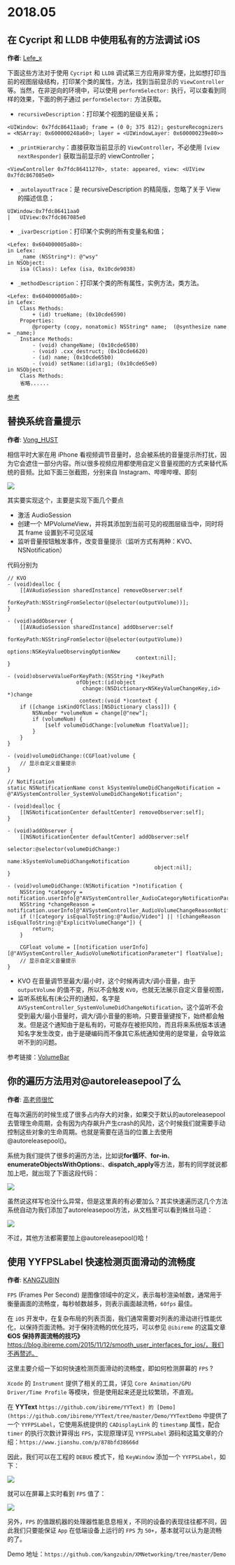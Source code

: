 # 2018.05

在 Cycript 和 LLDB 中使用私有的方法调试 iOS
--------
**作者**: [Lefe_x](https://weibo.com/u/5953150140)

下面这些方法对于使用 `Cycript` 和 `LLDB` 调试第三方应用非常方便，比如想打印当前的视图层级结构，打印某个类的属性，方法，找到当前显示的 `ViewController` 等。当然，在非逆向的环境中，可以使用 `performSelector:` 执行，可以查看到同样的效果，下面的例子通过 `performSelector:` 方法获取。

- `recursiveDescription`：打印某个视图的层级关系；

```
<UIWindow: 0x7fdc86411aa0; frame = (0 0; 375 812); gestureRecognizers = <NSArray: 0x600000248a60>; layer = <UIWindowLayer: 0x600000239e80>>
```

- `_printHierarchy`：直接获取当前显示的 `ViewController`，不必使用 `[view nextResponder]` 获取当前显示的 viewController；

```
<ViewController 0x7fdc86411270>, state: appeared, view: <UIView 0x7fdc867085e0>
```

- `_autolayoutTrace`：是 recursiveDescription 的精简版，忽略了关于 View 的描述信息；

```
UIWindow:0x7fdc86411aa0
|   UIView:0x7fdc867085e0
```

- `_ivarDescription`：打印某个实例的所有变量名和值；

```
<Lefex: 0x604000005a80>:
in Lefex:
	_name (NSString*): @"wsy"
in NSObject:
	isa (Class): Lefex (isa, 0x10cde9038)
```

- `_methodDescription`：打印某个类的所有属性，实例方法，类方法。

```
<Lefex: 0x604000005a80>:
in Lefex:
	Class Methods:
		+ (id) trueName; (0x10cde6590)
	Properties:
		@property (copy, nonatomic) NSString* name;  (@synthesize name = _name;)
	Instance Methods:
		- (void) changeName; (0x10cde6580)
		- (void) .cxx_destruct; (0x10cde6620)
		- (id) name; (0x10cde65b0)
		- (void) setName:(id)arg1; (0x10cde65e0)
in NSObject:
	Class Methods:
	省略......
```

[参考](http://iosre.com/t/powerful-private-methods-for-debugging-in-cycript-lldb/3414)





替换系统音量提示
--------
**作者**: [Vong_HUST](https://weibo.com/VongLo)

相信平时大家在用 iPhone 看视频调节音量时，总会被系统的音量提示所打扰，因为它会遮住一部分内容。所以很多视频应用都使用自定义音量视图的方式来替代系统的音频。比如下面三张截图，分别来自 Instagram、哔哩哔哩、即刻

![](https://github.com/iOS-Tips/iOS-tech-set/blob/master/images/2018/05/2-1.png?raw=true)

其实要实现这个，主要是实现下面几个要点

- 激活 AudioSession
- 创建一个 MPVolumeView，并将其添加到当前可见的视图层级当中，同时将其 frame 设置到不可见区域
- 监听音量按钮触发事件，改变音量提示（监听方式有两种：KVO、NSNotification）

代码分别为

```objc
// KVO
- (void)dealloc {
    [[AVAudioSession sharedInstance] removeObserver:self
                                         forKeyPath:NSStringFromSelector(@selector(outputVolume))];
}

- (void)addObserver {
    [[AVAudioSession sharedInstance] addObserver:self
                                      forKeyPath:NSStringFromSelector(@selector(outputVolume))
                                         options:NSKeyValueObservingOptionNew
                                         context:nil];
}

- (void)observeValueForKeyPath:(NSString *)keyPath
                      ofObject:(id)object
                        change:(NSDictionary<NSKeyValueChangeKey,id> *)change
                       context:(void *)context {
    if ([change isKindOfClass:[NSDictionary class]]) {
        NSNumber *volumeNum = change[@"new"];
        if (volumeNum) {
            [self volumeDidChange:[volumeNum floatValue]];
        }
    }
}

- (void)volumeDidChange:(CGFloat)volume {
    // 显示自定义音量提示
}

```

```objc
// Notification
static NSNotificationName const kSystemVolumeDidChangeNotification = @"AVSystemController_SystemVolumeDidChangeNotification";

- (void)dealloc {
    [[NSNotificationCenter defaultCenter] removeObserver:self];
}

- (void)addObserver {
    [[NSNotificationCenter defaultCenter] addObserver:self
                                             selector:@selector(volumeDidChange:)
                                                 name:kSystemVolumeDidChangeNotification
                                               object:nil];
}

- (void)volumeDidChange:(NSNotification *)notification {
    NSString *category = notification.userInfo[@"AVSystemController_AudioCategoryNotificationParameter"];
    NSString *changeReason = notification.userInfo[@"AVSystemController_AudioVolumeChangeReasonNotificationParameter"];
    if (![category isEqualToString:@"Audio/Video"] || ![changeReason isEqualToString:@"ExplicitVolumeChange"]) {
        return;
    }

    CGFloat volume = [[notification userInfo][@"AVSystemController_AudioVolumeNotificationParameter"] floatValue];
    // 显示自定义音量提示
}
```


- KVO 在音量调节至最大/最小时，这个时候再调大/调小音量，由于 `outputVolume` 的值不变，所以不会触发 `KVO`，也就无法展示自定义音量视图，
- 监听系统私有(未公开的)通知，名字是 `AVSystemController_SystemVolumeDidChangeNotification`，这个监听不会受到最大/最小音量时，调大/调小音量的影响，只要音量键按下，始终都会触发。但是这个通知由于是私有的，可能存在被拒风险，而且将来系统版本该通知名字发生改变，由于是硬编码而不像其它系统通知使用的是常量，会导致监听不到的问题。

参考链接：[VolumeBar](https://github.com/gizmosachin/VolumeBar)

你的遍历方法用对@autoreleasepool了么
----------
**作者**: [高老师很忙](https://weibo.com/517082456)

在每次遍历的时候生成了很多占内存大的对象，如果交于默认的autoreleasepool去管理生命周期，会有因为内存飙升产生crash的风险，这个时候我们就需要手动控制这些对象的生命周期。也就是需要在适当的位置上去使用@autoreleasepool()。

系统为我们提供了很多的遍历方法，比如说**for循环**、**for-in**、**enumerateObjectsWithOptions:**、**dispatch_apply**等方法，那有的同学就说都加上吧，就出现了下面这段代码：

![](https://github.com/iOS-Tips/iOS-tech-set/blob/master/images/2018/05/3-1.jpg)

虽然说这样写也没什么异常，但是这里真的有必要加么？其实快速遍历这几个方法系统自动为我们添加了autoreleasepool方法，从文档里可以看到蛛丝马迹：

![](https://github.com/iOS-Tips/iOS-tech-set/blob/master/images/2018/05/3-2.jpg)

不过，其他方法都需要加上@autoreleasepool()哈！

使用 YYFPSLabel 快速检测页面滑动的流畅度
--------
**作者**: [KANGZUBIN](https://weibo.com/kangzubin)

`FPS` (Frames Per Second) 是图像领域中的定义，表示每秒渲染帧数，通常用于衡量画面的流畅度，每秒帧数越多，则表示画面越流畅，`60fps` 最佳。

在 `iOS` 开发中，在复杂布局的列表页面，我们通常需要对列表的滑动进行性能优化，以保持页面流畅。对于保持流畅的优化技巧，可以参见 `@ibireme` 的这篇文章 **《iOS 保持界面流畅的技巧》** https://blog.ibireme.com/2015/11/12/smooth_user_interfaces_for_ios/，我们不再赘述。

这里主要介绍一下如何快速检测页面滑动的流畅度，即如何检测屏幕的 `FPS` ?

`Xcode` 的 `Instrument` 提供了相关的工具，详见 `Core Animation/GPU Driver/Time Profile` 等模块，但是使用起来还是比较繁琐，不直观。

在 **YYText** `https://github.com/ibireme/YYText) 的 [Demo](https://github.com/ibireme/YYText/tree/master/Demo/YYTextDemo` 中提供了一个 `YYFPSLabel`，它使用系统提供的 `CADisplayLink` 的 `timestamp` 属性，配合 `timer` 的执行次数计算得出 `FPS`，实现原理详见 `YYFPSLabel` 源码和这篇文章的介绍：`https://www.jianshu.com/p/878bfd38666d`

因此，我们可以在工程的 `DEBUG` 模式下，给 `KeyWindow` 添加一个 `YYFPSLabel`，如下：

![](https://github.com/iOS-Tips/iOS-tech-set/blob/master/images/2018/05/4-1.png)

就可以在屏幕上实时看到 `FPS` 值了：

![](https://github.com/iOS-Tips/iOS-tech-set/blob/master/images/2018/05/4-2.jpg)

另外，`FPS` 的值跟机器的处理器性能息息相关，不同的设备的表现往往都不同，因此我们只要能保证 `App` 在低端设备上运行的 `FPS` 为 `50+`，基本就可以认为是流畅的了。

Demo 地址：`https://github.com/kangzubin/XMNetworking/tree/master/Demo`


